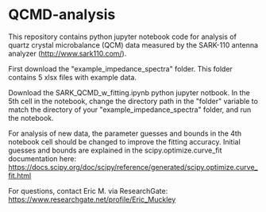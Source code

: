 # QCMD-analysis

This repository contains python jupyter notebook code for analysis of quartz crystal microbalance (QCM) data measured by the SARK-110 antenna analyzer (http://www.sark110.com/).

First download the "example_impedance_spectra" folder. This folder contains 5 xlsx files with example data.

Download the SARK_QCMD_w_fitting.ipynb python jupyter notbook. In the 5th cell in the notebook, change the directory path in the "folder" variable to match the directory of your "example_impedance_spectra" folder, and run the notebook.

For analysis of new data, the parameter guesses and bounds in the 4th notebook cell should be changed to improve the fitting accuracy. Initial guesses and bounds are explained in the scipy.optimize.curve_fit documentation here:
https://docs.scipy.org/doc/scipy/reference/generated/scipy.optimize.curve_fit.html

For questions, contact Eric M. via ResearchGate: https://www.researchgate.net/profile/Eric_Muckley
